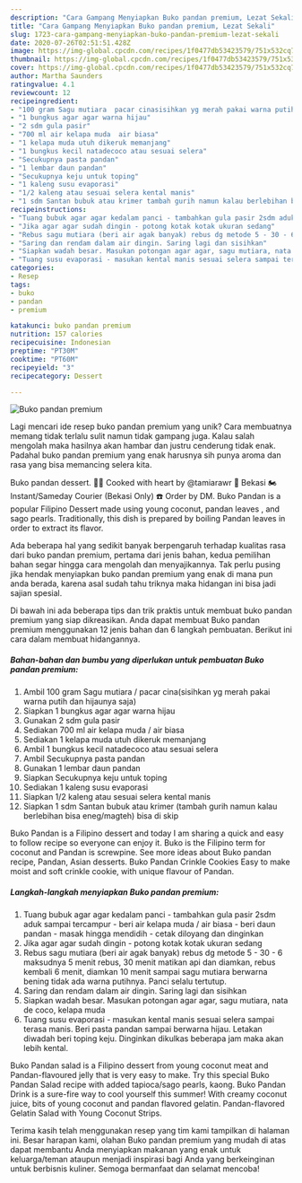 ```yaml
---
description: "Cara Gampang Menyiapkan Buko pandan premium, Lezat Sekali"
title: "Cara Gampang Menyiapkan Buko pandan premium, Lezat Sekali"
slug: 1723-cara-gampang-menyiapkan-buko-pandan-premium-lezat-sekali
date: 2020-07-26T02:51:51.428Z
image: https://img-global.cpcdn.com/recipes/1f0477db53423579/751x532cq70/buko-pandan-premium-foto-resep-utama.jpg
thumbnail: https://img-global.cpcdn.com/recipes/1f0477db53423579/751x532cq70/buko-pandan-premium-foto-resep-utama.jpg
cover: https://img-global.cpcdn.com/recipes/1f0477db53423579/751x532cq70/buko-pandan-premium-foto-resep-utama.jpg
author: Martha Saunders
ratingvalue: 4.1
reviewcount: 12
recipeingredient:
- "100 gram Sagu mutiara  pacar cinasisihkan yg merah pakai warna putih dan hijaunya saja"
- "1 bungkus agar agar warna hijau"
- "2 sdm gula pasir"
- "700 ml air kelapa muda  air biasa"
- "1 kelapa muda utuh dikeruk memanjang"
- "1 bungkus kecil natadecoco atau sesuai selera"
- "Secukupnya pasta pandan"
- "1 lembar daun pandan"
- "Secukupnya keju untuk toping"
- "1 kaleng susu evaporasi"
- "1/2 kaleng atau sesuai selera kental manis"
- "1 sdm Santan bubuk atau krimer tambah gurih namun kalau berlebihan bisa enegmagteh bisa di skip"
recipeinstructions:
- "Tuang bubuk agar agar kedalam panci - tambahkan gula pasir 2sdm aduk sampai tercampur - beri air kelapa muda / air biasa - beri daun pandan - masak hingga mendidih - cetak diloyang dan dinginkan"
- "Jika agar agar sudah dingin - potong kotak kotak ukuran sedang"
- "Rebus sagu mutiara (beri air agak banyak) rebus dg metode 5 - 30 - 6 maksudnya 5 menit rebus, 30 menit matikan api dan diamkan, rebus kembali 6 menit, diamkan 10 menit sampai sagu mutiara berwarna bening tidak ada warna putihnya. Panci selalu tertutup."
- "Saring dan rendam dalam air dingin. Saring lagi dan sisihkan"
- "Siapkan wadah besar. Masukan potongan agar agar, sagu mutiara, nata de coco, kelapa muda"
- "Tuang susu evaporasi - masukan kental manis sesuai selera sampai terasa manis. Beri pasta pandan sampai berwarna hijau. Letakan diwadah beri toping keju. Dinginkan dikulkas beberapa jam maka akan lebih kental."
categories:
- Resep
tags:
- buko
- pandan
- premium

katakunci: buko pandan premium 
nutrition: 157 calories
recipecuisine: Indonesian
preptime: "PT30M"
cooktime: "PT60M"
recipeyield: "3"
recipecategory: Dessert

---
```



![Buko pandan premium](https://img-global.cpcdn.com/recipes/1f0477db53423579/751x532cq70/buko-pandan-premium-foto-resep-utama.jpg)

Lagi mencari ide resep buko pandan premium yang unik? Cara membuatnya memang tidak terlalu sulit namun tidak gampang juga. Kalau salah mengolah maka hasilnya akan hambar dan justru cenderung tidak enak. Padahal buko pandan premium yang enak harusnya sih punya aroma dan rasa yang bisa memancing selera kita.

Buko pandan dessert. 🧕🏻 Cooked with heart by @tamiarawr 📍 Bekasi 🏍 Instant/Sameday Courier (Bekasi Only) ☎ Order by DM. Buko Pandan is a popular Filipino Dessert made using young coconut, pandan leaves , and sago pearls. Traditionally, this dish is prepared by boiling Pandan leaves in order to extract its flavor.

Ada beberapa hal yang sedikit banyak berpengaruh terhadap kualitas rasa dari buko pandan premium, pertama dari jenis bahan, kedua pemilihan bahan segar hingga cara mengolah dan menyajikannya. Tak perlu pusing jika hendak menyiapkan buko pandan premium yang enak di mana pun anda berada, karena asal sudah tahu triknya maka hidangan ini bisa jadi sajian spesial.


Di bawah ini ada beberapa tips dan trik praktis untuk membuat buko pandan premium yang siap dikreasikan. Anda dapat membuat Buko pandan premium menggunakan 12 jenis bahan dan 6 langkah pembuatan. Berikut ini cara dalam membuat hidangannya.

<!--inarticleads1-->

##### Bahan-bahan dan bumbu yang diperlukan untuk pembuatan Buko pandan premium:

1. Ambil 100 gram Sagu mutiara / pacar cina(sisihkan yg merah pakai warna putih dan hijaunya saja)
1. Siapkan 1 bungkus agar agar warna hijau
1. Gunakan 2 sdm gula pasir
1. Sediakan 700 ml air kelapa muda / air biasa
1. Sediakan 1 kelapa muda utuh dikeruk memanjang
1. Ambil 1 bungkus kecil natadecoco atau sesuai selera
1. Ambil Secukupnya pasta pandan
1. Gunakan 1 lembar daun pandan
1. Siapkan Secukupnya keju untuk toping
1. Sediakan 1 kaleng susu evaporasi
1. Siapkan 1/2 kaleng atau sesuai selera kental manis
1. Siapkan 1 sdm Santan bubuk atau krimer (tambah gurih namun kalau berlebihan bisa eneg/magteh) bisa di skip


Buko Pandan is a Filipino dessert and today I am sharing a quick and easy to follow recipe so everyone can enjoy it. Buko is the Filipino term for coconut and Pandan is screwpine. See more ideas about Buko pandan recipe, Pandan, Asian desserts. Buko Pandan Crinkle Cookies Easy to make moist and soft crinkle cookie, with unique flavour of Pandan. 

<!--inarticleads2-->

##### Langkah-langkah menyiapkan Buko pandan premium:

1. Tuang bubuk agar agar kedalam panci - tambahkan gula pasir 2sdm aduk sampai tercampur - beri air kelapa muda / air biasa - beri daun pandan - masak hingga mendidih - cetak diloyang dan dinginkan
1. Jika agar agar sudah dingin - potong kotak kotak ukuran sedang
1. Rebus sagu mutiara (beri air agak banyak) rebus dg metode 5 - 30 - 6 maksudnya 5 menit rebus, 30 menit matikan api dan diamkan, rebus kembali 6 menit, diamkan 10 menit sampai sagu mutiara berwarna bening tidak ada warna putihnya. Panci selalu tertutup.
1. Saring dan rendam dalam air dingin. Saring lagi dan sisihkan
1. Siapkan wadah besar. Masukan potongan agar agar, sagu mutiara, nata de coco, kelapa muda
1. Tuang susu evaporasi - masukan kental manis sesuai selera sampai terasa manis. Beri pasta pandan sampai berwarna hijau. Letakan diwadah beri toping keju. Dinginkan dikulkas beberapa jam maka akan lebih kental.


Buko Pandan salad is a Filipino dessert from young coconut meat and Pandan-flavoured jelly that is very easy to make. Try this special Buko Pandan Salad recipe with added tapioca/sago pearls, kaong. Buko Pandan Drink is a sure-fire way to cool yourself this summer! With creamy coconut juice, bits of young coconut and pandan flavored gelatin. Pandan-flavored Gelatin Salad with Young Coconut Strips. 

Terima kasih telah menggunakan resep yang tim kami tampilkan di halaman ini. Besar harapan kami, olahan Buko pandan premium yang mudah di atas dapat membantu Anda menyiapkan makanan yang enak untuk keluarga/teman ataupun menjadi inspirasi bagi Anda yang berkeinginan untuk berbisnis kuliner. Semoga bermanfaat dan selamat mencoba!
